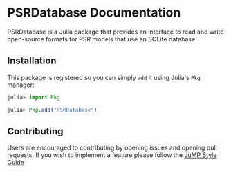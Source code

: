 # PSRDatabase Documentation


PSRDatabase is a Julia package that provides an interface to read and write open-source formats for PSR models that use an SQLite database.

## Installation

This package is registered so you can simply `add` it using Julia's `Pkg` manager:
```julia
julia> import Pkg

julia> Pkg.add("PSRDatabase")
```

## Contributing

Users are encouraged to contributing by opening issues and opening pull requests. If you wish to implement a feature please follow 
the [JuMP Style Guide](https://jump.dev/JuMP.jl/v0.21.10/developers/style/#Style-guide-and-design-principles)
